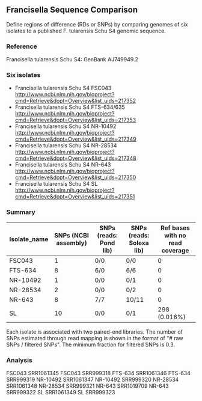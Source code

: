## Francisella Sequence Comparison

Define regions of difference (RDs or SNPs) by comparing genomes of six
isolates to a published F. tularensis Schu S4 genomic sequence.

### Reference

Francisella tularensis Schu S4: GenBank AJ749949.2

### Six isolates

* Francisella tularensis Schu S4 FSC043
  http://www.ncbi.nlm.nih.gov/bioproject?cmd=Retrieve&dopt=Overview&list_uids=217352
* Francisella tularensis Schu S4 FTS-634/635
  http://www.ncbi.nlm.nih.gov/bioproject?cmd=Retrieve&dopt=Overview&list_uids=217353
* Francisella tularensis Schu S4 NR-10492
  http://www.ncbi.nlm.nih.gov/bioproject?cmd=Retrieve&dopt=Overview&list_uids=217349
* Francisella tularensis Schu S4 NR-28534
  http://www.ncbi.nlm.nih.gov/bioproject?cmd=Retrieve&dopt=Overview&list_uids=217348
* Francisella tularensis Schu S4 NR-643
  http://www.ncbi.nlm.nih.gov/bioproject?cmd=Retrieve&dopt=Overview&list_uids=217350
* Francisella tularensis Schu S4 SL
  http://www.ncbi.nlm.nih.gov/bioproject?cmd=Retrieve&dopt=Overview&list_uids=217351

### Summary

Isolate_name | SNPs (NCBI assembly) |SNPs (reads: Pond lib) |  SNPs (reads: Solexa lib) | Ref bases with no read coverage |
--- | --- | --- | --- | --- |
FSC043   |  1 | 0/0 |  0/0 | 0 |
FTS-634  |  8 | 6/0 |  6/6 | 0 |
NR-10492 |  1 | 0/0 |  0/1 | 0 |
NR-28534 |  2 | 0/0 |  0/2 | 0 |
NR-643   |  8 | 7/7 | 10/11 | 0 |
SL       | 10 | 0/0 |  0/1 | 298 (0.016%) |

Each isolate is associated with two paired-end libraries. The number
of SNPs estimated through read mapping is shown in the format of "#
raw SNPs / filtered SNPs". The minimum fraction for filtered SNPs is 0.3.


### Analysis

FSC043	SRR1061345
FSC043	SRR999318
FTS-634	SRR1061346
FTS-634	SRR999319
NR-10492	SRR1061347
NR-10492	SRR999320
NR-28534	SRR1061348
NR-28534	SRR999321
NR-643	SRR1019709
NR-643	SRR999322
SL	SRR1061349
SL	SRR999323

